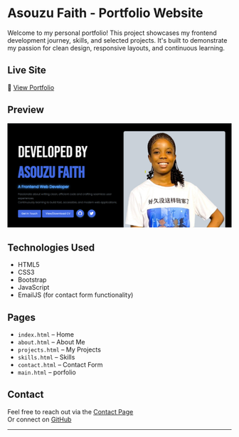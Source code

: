 #  Asouzu Faith - Portfolio Website

Welcome to my personal portfolio! This project showcases my frontend development journey, skills, and selected projects. It's built to demonstrate my passion for clean design, responsive layouts, and continuous learning.

## Live Site
🔗 [View Portfolio](https://asouzuchidimma.github.io/my-personal-portfolio/)

##  Preview
![Screenshot](assets/image.png) 

##  Technologies Used
- HTML5  
- CSS3  
- Bootstrap  
- JavaScript  
- EmailJS (for contact form functionality)

##  Pages
- `index.html` – Home  
- `about.html` – About Me  
- `projects.html` – My Projects  
- `skills.html` – Skills  
- `contact.html` – Contact Form
- `main.html` – porfolio

##  Contact
Feel free to reach out via the [Contact Page](https://asouzuchidimma.github.io/my-personal-portfolio/contact.html)  
Or connect on [GitHub](https://asouzuchidimma.github.io/my-personal-portfolio/)

---

